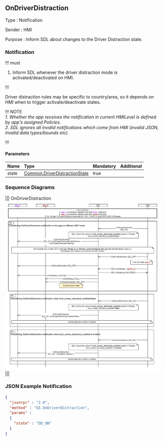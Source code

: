 ## OnDriverDistraction

Type
: Notification

Sender
: HMI

Purpose
: Inform SDL about changes to the Driver Distraction state.

### Notification

!!! must

1. Inform SDL whenever the driver distraction mode is activated/deactivated on HMI.

!!!

Driver distraction rules may be specific to country/area, so it depends on HMI when to trigger activate/deactivate states.

!!! NOTE  
_1. Whether the app receives the notification in current HMILevel is defined by app's assigned Policies._  
_2. SDL ignores all invalid notifications which come from HMI (invalid JSON, invalid data types/bounds etc)._

!!!

#### Parameters

|Name|Type|Mandatory|Additional|
|:---|:---|:--------|:---------|
|state|[Common.DriverDistractionState](../../common/enums/#driverdistractionstate)|true||

### Sequence Diagrams
|||
OnDriverDistraction
![OnDriverDistraction](./assets/OnDriverDistraction.png)
|||

### JSON Example Notification
```json
{
  "jsonrpc" : "2.0",
  "method" : "UI.OnDriverDistraction",
  "params" :
  {
    "state" : "DD_ON"
  }
}
```
